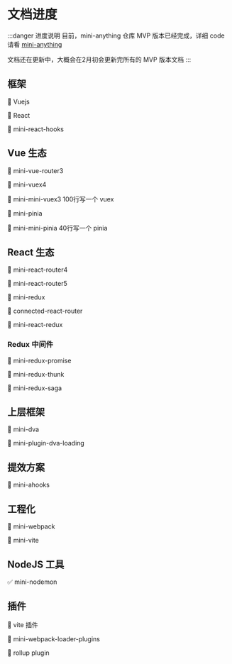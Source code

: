 # 文档进度

:::danger 进度说明
目前，mini-anything 仓库 MVP 版本已经完成，详细 code 请看 [mini-anything](https://github.com/Sunny-117/mini-anything)

文档还在更新中，大概会在2月初会更新完所有的 MVP 版本文档
:::

## 框架

📝 Vuejs

📝 React

📝 mini-react-hooks


## Vue 生态

📝 mini-vue-router3

📝 mini-vuex4

📝 mini-mini-vuex3 100行写一个 vuex

📝 mini-pinia

📝 mini-mini-pinia 40行写一个 pinia
## React 生态

📝 mini-react-router4

📝 mini-react-router5

📝 mini-redux

📝 connected-react-router

📝 mini-react-redux

### Redux 中间件

📝 mini-redux-promise

📝 mini-redux-thunk

📝 mini-redux-saga

## 上层框架

📝 mini-dva

📝 mini-plugin-dva-loading


## 提效方案

📝 mini-ahooks


## 工程化

📝 mini-webpack


📝 mini-vite



## NodeJS 工具

✅ mini-nodemon

## 插件

📝 vite 插件

📝 mini-webpack-loader-plugins

📝 rollup plugin


